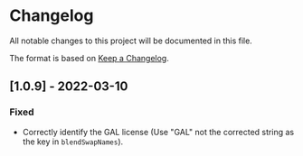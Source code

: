 # Changelog
All notable changes to this project will be documented in this file.

The format is based on [Keep a Changelog](https://keepachangelog.com/en/1.0.0/).


## [1.0.9] - 2022-03-10
### Fixed
- Correctly identify the GAL license (Use "GAL" not the corrected string as the key in `blendSwapNames`).

